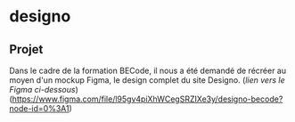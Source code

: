 # designo
## Projet
Dans le cadre de la formation BECode, il nous a été demandé de récréer au moyen d'un mockup Figma, le design complet du site Designo. (*lien vers le Figma ci-dessous*)
(https://www.figma.com/file/l95gv4piXhWCegSRZIXe3y/designo-becode?node-id=0%3A1)
